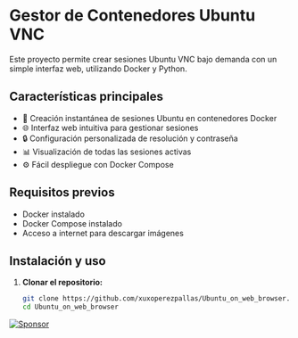# Gestor de Contenedores Ubuntu VNC

Este proyecto permite crear sesiones Ubuntu VNC bajo demanda con un simple interfaz web, utilizando Docker y Python.

## Características principales

- 🚀 Creación instantánea de sesiones Ubuntu en contenedores Docker
- 🌐 Interfaz web intuitiva para gestionar sesiones
- 🔒 Configuración personalizada de resolución y contraseña
- 📊 Visualización de todas las sesiones activas
- ⚙️ Fácil despliegue con Docker Compose

## Requisitos previos

- Docker instalado
- Docker Compose instalado
- Acceso a internet para descargar imágenes

## Instalación y uso

1. **Clonar el repositorio:**
   ```bash
   git clone https://github.com/xuxoperezpallas/Ubuntu_on_web_browser.git
   cd Ubuntu_on_web_browser

[![Sponsor](https://img.shields.io/badge/-Sponsor-ea4aaa?logo=githubsponsors)](https://github.com/sponsors/xuxoperezpallas)
